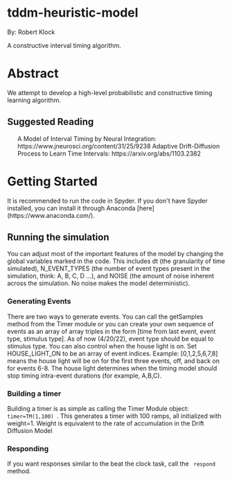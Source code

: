 # tddm-heuristic-model
By: Robert Klock

A constructive interval timing algorithm.

<h1> Abstract </h2>
We attempt to develop a high-level probabilistic and constructive timing learning algorithm. 

<h2> Suggested Reading </h2>
<ul>
  <item>A Model of Interval Timing by Neural Integration: https://www.jneurosci.org/content/31/25/9238 </item>
  <item>Adaptive Drift-Diffusion Process to Learn Time Intervals: https://arxiv.org/abs/1103.2382 </item>
 </ul> 

<h1> Getting Started </h1>
It is recommended to run the code in Spyder. If you don't have Spyder installed, you can install it through Anaconda [here](https://www.anaconda.com/).  

<h2> Running the simulation </h2>
You can adjust most of the important features of the model by changing the global variables marked in the code. This includes dt (the granularity of time simulated), N_EVENT_TYPES (the number of event types present in the simulation, think: A, B, C, D ...), and NOISE (the amount of noise inherent across the simulation. No noise makes the model deterministic).

<h3> Generating Events </h3>
There are two ways to generate events. You can call the getSamples method from the Timer module or you can create your own sequence of events as an array of array triples in the form [time from last event, event type, stimulus type]. As of now (4/20/22), event type should be equal to stimulus type. 
You can also control when the house light is on. Set HOUSE_LIGHT_ON to be an array of event indices. Example: [0,1,2,5,6,7,8] means the house light will be on for the first three events, off, and back on for events 6-8. The house light determines when the timing model should stop timing intra-event durations (for example, A,B,C). 

<h3> Building a timer </h4>
Building a timer is as simple as calling the Timer Module object: <code> timer=TM(1,100) </code>. This generates a timer with 100 ramps, all initialized with weight=1. Weight is equivalent to the rate of accumulation in the Drift Diffusion Model

<h3> Responding </h4>

If you want responses similar to the beat the clock task, call the <code> respond </code> method.
